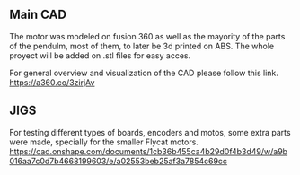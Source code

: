 ## Main CAD

The motor was modeled on fusion 360 as well as the mayority of the parts of the pendulm, most of them, to later be 3d printed on ABS.
The whole proyect will be added on .stl files for easy acces.

For general overview and visualization of the CAD please follow this link.
https://a360.co/3zirjAv

## JIGS

For testing different types of boards, encoders and motos, some extra parts were made, specially for the smaller Flycat motors.
https://cad.onshape.com/documents/1cb36b455ca4b29d0f4b3d49/w/a9b016aa7c0d7b4668199603/e/a02553beb25af3a7854c69cc
